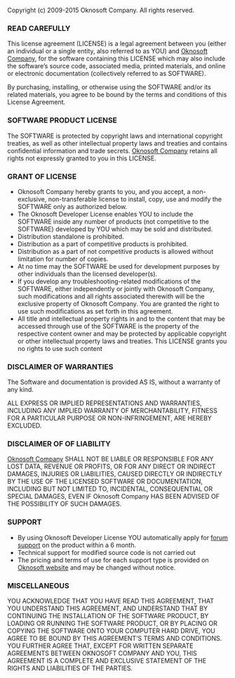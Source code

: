 Copyright (c) 2009-2015 Oknosoft Company.
All rights reserved.

### READ CAREFULLY
This license agreement (LICENSE) is a legal agreement between you (either an individual or a single entity, also referred to as YOU) and [Oknosoft Company](http://www.oknosoft.ru), for the software containing this LICENSE which may also include the software’s source code, associated media, printed materials, and online or electronic documentation (collectively referred to as SOFTWARE).

By purchasing, installing, or otherwise using the SOFTWARE and/or its related materials, you agree to be bound by the terms and conditions of this License Agreement.

### SOFTWARE PRODUCT LICENSE
The SOFTWARE is protected by copyright laws and international copyright treaties, as well as other intellectual property laws and treaties and contains confidential information and trade secrets. [Oknosoft Company](http://www.oknosoft.ru) retains all rights not expressly granted to you in this LICENSE.

### GRANT OF LICENSE
- Oknosoft Company hereby grants to you, and you accept, a non-exclusive, non-transferable license to install, copy, use and modify the SOFTWARE only as authorized below.
- The Oknosoft Developer License enables YOU to include the SOFTWARE inside any number of products (not competitive to the SOFTWARE) developed by YOU which may be sold and distributed.
- Distribution standalone is prohibited.
- Distribution as a part of competitive products is prohibited.
- Distribution as a part of not competitive products is allowed without limitation for number of copies.
- At no time may the SOFTWARE be used for development purposes by other individuals than the licensed developer(s).
- If you develop any troubleshooting-related modifications of the SOFTWARE, either independently or jointly with Oknosoft Company, such modifications and all rights associated therewith will be the exclusive property of Oknosoft Company. You are granted the right to use such modifications as set forth in this agreement.
- All title and intellectual property rights in and to the content that may be accessed through use of the SOFTWARE is the property of the respective content owner and may be protected by applicable copyright or other intellectual property laws and treaties. This LICENSE grants you no rights to use such content

### DISCLAIMER OF WARRANTIES
The Software and documentation is provided AS IS, without a warranty of any kind.

ALL EXPRESS OR IMPLIED REPRESENTATIONS AND WARRANTIES, INCLUDING ANY IMPLIED WARRANTY OF MERCHANTABILITY, FITNESS FOR A PARTICULAR PURPOSE OR NON-INFRINGEMENT, ARE HEREBY EXCLUDED.

### DISCLAIMER OF OF LIABILITY
[Oknosoft Company](http://www.oknosoft.ru) SHALL NOT BE LIABLE OR RESPONSIBLE FOR ANY LOST DATA, REVENUE OR PROFITS, OR FOR ANY DIRECT OR INDIRECT DAMAGES, INJURIES OR LIABILITIES, CAUSED DIRECTLY OR INDIRECTLY BY THE USE OF THE LICENSED SOFTWARE OR DOCUMENTATION, INCLUDING BUT NOT LIMITED TO, INCIDENTAL, CONSEQUENTIAL OR SPECIAL DAMAGES, EVEN IF Oknosoft Company HAS BEEN ADVISED OF THE POSSIBILITY OF SUCH DAMAGES.

### SUPPORT
- By using Oknosoft Developer License YOU automatically apply for [forum support](http://rm.oknosoft.ru/projects/metadata-js) on the product within a 6 month.
- Technical support for modified source code is not carried out
- The pricing and terms of use for each support type is provided on [Oknosoft website](http://www.oknosoft.ru/produkti.html) and may be changed without notice.

### MISCELLANEOUS
YOU ACKNOWLEDGE THAT YOU HAVE READ THIS AGREEMENT, THAT YOU UNDERSTAND THIS AGREEMENT, AND UNDERSTAND THAT BY CONTINUING THE INSTALLATION OF THE SOFTWARE PRODUCT, BY LOADING OR RUNNING THE SOFTWARE PRODUCT, OR BY PLACING OR COPYING THE SOFTWARE ONTO YOUR COMPUTER HARD DRIVE, YOU AGREE TO BE BOUND BY THIS AGREEMENT’S TERMS AND CONDITIONS. YOU FURTHER AGREE THAT, EXCEPT FOR WRITTEN SEPARATE AGREEMENTS BETWEEN OKNOSOFT COMPANY AND YOU, THIS AGREEMENT IS A COMPLETE AND EXCLUSIVE STATEMENT OF THE RIGHTS AND LIABILITIES OF THE PARTIES.